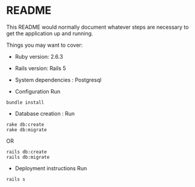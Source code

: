 # README

This README would normally document whatever steps are necessary to get the
application up and running.

Things you may want to cover:

* Ruby version: 2.6.3
* Rails version: Rails 5
  
* System dependencies : Postgresql

* Configuration
Run
````
bundle install
````

* Database creation : 
Run
````
rake db:create 
rake db:migrate 
````
OR
````
rails db:create
rails db:migrate
````

* Deployment instructions
Run
````
rails s
````
